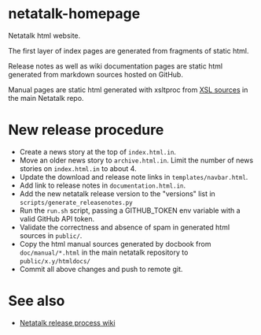 # netatalk-homepage
Netatalk html website.

The first layer of index pages are generated from fragments of static html.

Release notes as well as wiki documentation pages are static html generated from markdown sources hosted on GitHub.

Manual pages are static html generated with xsltproc from [XSL sources](https://github.com/Netatalk/netatalk/tree/main/doc) in the main Netatalk repo.

# New release procedure
- Create a news story at the top of `index.html.in`.
- Move an older news story to `archive.html.in`. Limit the number of news stories on `index.html.in` to about 4.
- Update the download and release note links in `templates/navbar.html`.
- Add link to release notes in `documentation.html.in`.
- Add the new netatalk release version to the "versions" list in `scripts/generate_releasenotes.py`
- Run the `run.sh` script, passing a GITHUB_TOKEN env variable with a valid GitHub API token.
- Validate the correctness and absence of spam in generated html sources in `public/`.
- Copy the html manual sources generated by docbook from `doc/manual/*.html` in the main netatalk repository to `public/x.y/htmldocs/`
- Commit all above changes and push to remote git.

# See also
- [Netatalk release process wiki](https://github.com/Netatalk/netatalk/wiki/Developer-Notes#user-content-Making_a_release)

